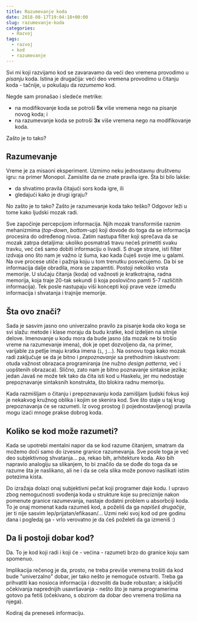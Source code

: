 ```yaml
---
title: Razumevanje koda
date: 2018-08-17T19:04:18+00:00
slug: razumevanje-koda
categories:
  - Razvoj
tags:
  - razvoj
  - kod
  - razumevanje
---
```


Svi mi koji razvijamo kod se zavaravamo da veći deo vremena provodimo u _pisanju_ koda. Istina je drugačija: veći deo vremena provodimo u čitanju koda - tačnije, u pokušaju da _razumemo_ kod.

<!--more-->

Negde sam pronašao i sledeće metrike:

+ na modifikovanje koda se potroši **5x** više vremena nego na pisanje novog koda; i
+ na razumevanje koda se potroši **3x** više vremena nego na modifikovanje koda.

Zašto je to tako?

## Razumevanje

Vreme je za misaoni eksperiment. Uzmimo neku jednostavnu društvenu igru: na primer Monopol. Zamislite da ne znate pravila igre. Šta bi bilo lakše:

+ da shvatimo pravila čitajući sors koda igre, ili
+ gledajući kako je drugi igraju?

No zašto je to tako? Zašto je razumevanje koda tako teško? Odgovor leži u tome kako ljudski mozak radi.

Sve započinje percepcijom informacija. Njih mozak transformiše raznim mehanizmima (_top-down_, _bottom-up_) koji dovode do toga da se informacija procesira do određenog nivoa. Zatim nastupa filter koji sprečava da se mozak zatrpa detaljima: ukoliko posmatraš travu nećeš primetiti svaku travku, već ćeš samo dobiti informaciju o livadi. S druge strane, isti filter izdvaja ono što nam je važno iz šuma, kao kada čuješ svoje ime u galami. Na ove procese utiče i pažnja koju u tom trenutku posvećujemo. Da bi se informacija dalje obradila, mora se zapamtiti. Postoji nekoliko vrsta memorije. U slučaju čitanja (koda) od važnosti je kratkotrajna, radna memorija, koja traje 20-tak sekundi (i koja poslovično pamti 5-7 različitih informacija). Tek posle nastupaju viši koncepti koji prave veze između informacija i shvatanja i trajnije memorije.

## Šta ovo znači?

Sada je sasvim jasno ono univerzalno pravilo za pisanje koda oko koga se svi slažu: metode i klase moraju da budu kratke, kod izdeljen na sitnije delove. Imenovanje u kodu mora da bude jasno (da mozak ne bi trošio vreme na razumevanje imena), dok je opet dozvoljeno da, na primer, varijable za petlje imaju kratka imena (`i`, `j`...). Na osnovu toga kako mozak radi zaključuje se da je bitno i _prepoznavanje_ sa prethodnim iskustvom: otuda važnost obrazaca programiranja (ne nužno _design patterna_, već i uopštenih obrazaca). Slično, zato nam je bitno poznavanje sintakse jezika; jedan Javaš ne može tek tako da čita isti kod u Haskelu, jer mu nedostaje prepoznavanje sintaksnih konstrukta, što blokira radnu memoriju.

Kada razmišljam o čitanju i prepoznavanju koda zamišljam ljudski fokus koji je nekakvog kružnog oblika i kojim se skenira kod. Sve što staje u taj krug prepoznavanja će se razumeti. Iz ovog prostog (i pojednostavljenog) pravila mogu izaći mnoge prakse dobrog koda.

## Koliko se kod može razumeti?

Kada se upotrebi mentalni napor da se kod razume čitanjem, smatram da možemo doći samo do izvesne granice razumevanja. Sve posle toga je već deo subjektivnog shvatanja... pa, rekao bih, arhitekture koda. Ako bih napravio analogiju sa slikanjem, to bi značilo da se dođe do toga da se razume šta je naslikano, ali ne i da se cela slika može ponovo naslikati istim potezima kista.

Do izražaja dolazi onaj subjektivni pečat koji programer daje kodu. I upravo zbog nemogućnosti svođenja koda u strukture koje su preciznije nakon pomenute granice razumevanja, nastaje dodatni problem u absorbciji koda. To je onaj momenat kada razumeš kod, a poželiš da ga _napišeš drugačije_, jer ti nije sasvim lep/prijatan/efikasan/... Uzmi neki svoj kod od pre godinu dana i pogledaj ga - vrlo verovatno je da ćeš poželeti da ga izmeniš :)

## Da li postoji dobar kod?

Da. To je kod koji radi i koji će - većina - razumeti brzo do granice koju sam spomenuo.

Implikacija rečenog je da, prosto, ne treba previše vremena trošiti da kod bude "univerzalno" dobar, jer tako nešto je nemoguće ostvariti. Treba ga prihvatiti kao nosioca informacija i dozvoliti da bude robustan; a isključiti očekivanja naprednijih usavršavanja - nešto što je nama programerima gotovo pa fetiš (očekivano, s obzirom da dobar deo vremena trošima na njega).

Kodiraj da preneseš informaciju.
